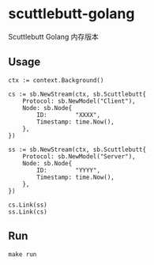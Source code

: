 # scuttlebutt-golang 
Scuttlebutt Golang 内存版本

## Usage

```
ctx := context.Background()

cs := sb.NewStream(ctx, sb.Scuttlebutt{
    Protocol: sb.NewModel("Client"),
    Node: sb.Node{
        ID:        "XXXX",
        Timestamp: time.Now(),
    },
})

ss := sb.NewStream(ctx, sb.Scuttlebutt{
    Protocol: sb.NewModel("Server"),
    Node: sb.Node{
        ID:        "YYYY",
        Timestamp: time.Now(),
    },
})

cs.Link(ss)
ss.Link(cs)
```

## Run
```
make run
```




